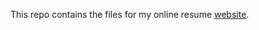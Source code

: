 This repo contains the files for my online resume [website](https://trogloduck.github.io/tom-macdonald/).
